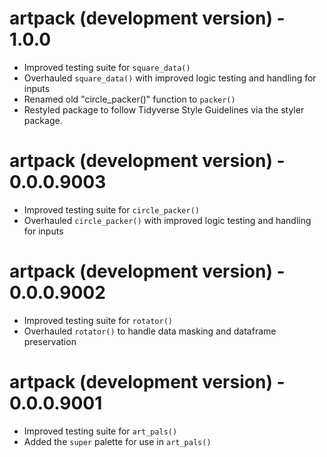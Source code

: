 # artpack (development version) - 1.0.0

* Improved testing suite for `square_data()`
* Overhauled `square_data()` with improved logic testing and handling for inputs
* Renamed old "circle_packer()" function to `packer()`
* Restyled package to follow Tidyverse Style Guidelines via the styler package.

# artpack (development version) - 0.0.0.9003

* Improved testing suite for `circle_packer()`
* Overhauled `circle_packer()` with improved logic testing and handling for inputs

# artpack (development version) - 0.0.0.9002

* Improved testing suite for `rotator()`
* Overhauled `rotator()` to handle data masking and dataframe preservation

# artpack (development version) - 0.0.0.9001

* Improved testing suite for `art_pals()`
* Added the `super` palette for use in `art_pals()`
